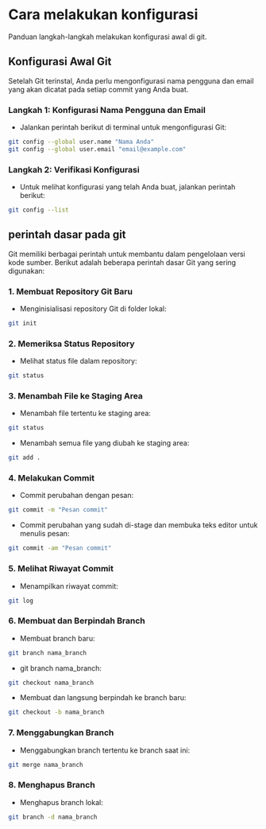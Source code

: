 # Cara melakukan konfigurasi

Panduan langkah-langkah melakukan konfigurasi awal di git.

## Konfigurasi Awal Git

Setelah Git terinstal, Anda perlu mengonfigurasi nama pengguna dan email yang akan dicatat pada setiap commit yang Anda buat.

### Langkah 1: Konfigurasi Nama Pengguna dan Email
- Jalankan perintah berikut di terminal untuk mengonfigurasi Git:
```bash
git config --global user.name "Nama Anda"
git config --global user.email "email@example.com"

```

### Langkah 2: Verifikasi Konfigurasi
- Untuk melihat konfigurasi yang telah Anda buat, jalankan perintah berikut:
```bash
git config --list

```

## perintah dasar pada git

Git memiliki berbagai perintah untuk membantu dalam pengelolaan versi kode sumber. Berikut adalah beberapa perintah dasar Git yang sering digunakan:

### 1. Membuat Repository Git Baru
- Menginisialisasi repository Git di folder lokal:
```bash
git init

```

### 2. Memeriksa Status Repository
- Melihat status file dalam repository:
```bash
git status

```

### 3. Menambah File ke Staging Area
- Menambah file tertentu ke staging area:
```bash
git status

```
- Menambah semua file yang diubah ke staging area:
```bash
git add .

```

### 4. Melakukan Commit
- Commit perubahan dengan pesan:
```bash
git commit -m "Pesan commit"

```
- Commit perubahan yang sudah di-stage dan membuka teks editor untuk menulis pesan:
```bash
git commit -am "Pesan commit"

```

### 5. Melihat Riwayat Commit
- Menampilkan riwayat commit:
```bash
git log

```

### 6. Membuat dan Berpindah Branch
- Membuat branch baru:
```bash
git branch nama_branch

```
- git branch nama_branch:
```bash
git checkout nama_branch

```
- Membuat dan langsung berpindah ke branch baru:
```bash
git checkout -b nama_branch

```

### 7. Menggabungkan Branch
- Menggabungkan branch tertentu ke branch saat ini:
```bash
git merge nama_branch

```

### 8. Menghapus Branch
- Menghapus branch lokal:
```bash
git branch -d nama_branch

```
